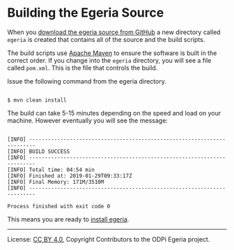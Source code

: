 <!-- SPDX-License-Identifier: CC-BY-4.0 -->
<!-- Copyright Contributors to the ODPi Egeria project. -->

# Building the Egeria Source

When you [download the egeria source from GitHub](task-downloading-egeria-source.md)
a new directory called `egeria` is created that contains all of the source and the build scripts.

The build scripts use [Apache Maven](https://maven.apache.org) to ensure the software is
built in the correct order.  If you change into the `egeria` directory, you will see
a file called `pom.xml`.  This is the file that controls the build.

Issue the following command from the egeria directory.

```text

$ mvn clean install

``` 
The build can take 5-15 minutes depending on the speed and load on your machine.
However eventually you will see the message:

```text

[INFO] ------------------------------------------------------------------------
[INFO] BUILD SUCCESS
[INFO] ------------------------------------------------------------------------
[INFO] Total time: 04:54 min
[INFO] Finished at: 2019-01-29T09:33:17Z
[INFO] Final Memory: 171M/3510M
[INFO] ------------------------------------------------------------------------

Process finished with exit code 0

```

This means you are ready to [install egeria](task-installing-egeria.md).


----
License: [CC BY 4.0](https://creativecommons.org/licenses/by/4.0/),
Copyright Contributors to the ODPi Egeria project.